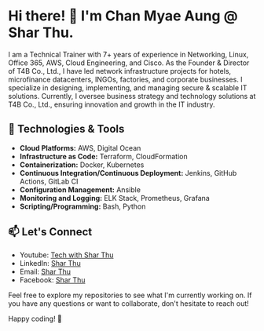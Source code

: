 # Hi there! 👋 I'm Chan Myae Aung @ Shar Thu.

I am a Technical Trainer with 7+ years of experience in Networking, Linux, Office 365, AWS, Cloud Engineering, and Cisco. As the Founder & Director of T4B Co., Ltd., I have led network infrastructure projects for hotels, microfinance datacenters, INGOs, factories, and corporate businesses. I specialize in designing, implementing, and managing secure & scalable IT solutions. Currently, I oversee business strategy and technology solutions at T4B Co., Ltd., ensuring innovation and growth in the IT industry.

## 🔧 Technologies & Tools

- **Cloud Platforms:** AWS, Digital Ocean
- **Infrastructure as Code:** Terraform, CloudFormation
- **Containerization:** Docker, Kubernetes
- **Continuous Integration/Continuous Deployment:** Jenkins, GitHub Actions, GitLab CI
- **Configuration Management:** Ansible
- **Monitoring and Logging:** ELK Stack, Prometheus, Grafana
- **Scripting/Programming:** Bash, Python


## 📫 Let's Connect

- Youtube: [Tech with Shar Thu](https://www.youtube.com/@sharthu31)
- LinkedIn: [Shar Thu](https://www.linkedin.com/in/sharthu/)
- Email: [Shar Thu](sharthu@t4bcompany.com)
- Facebook: [Shar Thu](https://www.facebook.com/share/15igSts7u2/?mibextid=LQQJ4d)


Feel free to explore my repositories to see what I'm currently working on. If you have any questions or want to collaborate, don't hesitate to reach out!

Happy coding! 🚀
